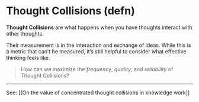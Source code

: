 # Thought Collisions (defn)
**Thought Collisions** are what happens when you have thoughts interact with other thoughts.

Their measurement is in the interaction and exchange of ideas. While this is a metric that can’t be measured, it’s still helpful to consider what effective thinking feels like.

> How can we maximize the *frequency*, *quality*, and *reliability* of Thought Collisions?

---
See: [[On the value of concentrated thought collisions in knowledge work]]